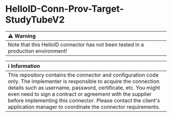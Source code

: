 # HelloID-Conn-Prov-Target-StudyTubeV2

| :warning: Warning |
|:---------------------------|
| Note that this HelloID connector has not been tested in a production environment!      |

| :information_source: Information |
|:---------------------------|
| This repository contains the connector and configuration code only. The implementer is responsible to acquire the connection details such as username, password, certificate, etc. You might even need to sign a contract or agreement with the supplier before implementing this connector. Please contact the client's application manager to coordinate the connector requirements.       |
